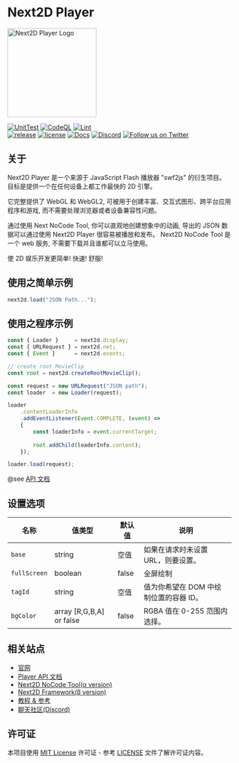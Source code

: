 Next2D Player
=============
<img src="https://next2d.app/assets/img/player/logo.svg" width="200" height="200" alt="Next2D Player Logo">

[![UnitTest](https://github.com/Next2D/Player/actions/workflows/integration.yml/badge.svg?branch=develop)](https://github.com/Next2D/Player/actions/workflows/integration.yml)
[![CodeQL](https://github.com/Next2D/Player/actions/workflows/codeql-analysis.yml/badge.svg?branch=develop)](https://github.com/Next2D/Player/actions/workflows/codeql-analysis.yml)
[![Lint](https://github.com/Next2D/Player/actions/workflows/lint.yml/badge.svg?branch=develop)](https://github.com/Next2D/Player/actions/workflows/lint.yml) \
[![release](https://img.shields.io/github/v/release/Next2D/Player)](https://github.com/Next2D/Player/releases)
[![license](https://img.shields.io/github/license/Next2D/Player)](https://github.com/Next2D/Player/blob/main/LICENSE)
[![Docs](https://img.shields.io/badge/docs-online-blue.svg)](https://next2d.app/docs/player/index.html)
[![Discord](https://img.shields.io/discord/812136803506716713?label=Discord&logo=discord)](https://discord.gg/6c9rv5Uns5)
[![Follow us on Twitter](https://img.shields.io/twitter/follow/Next2D?label=Follow&style=social)](https://twitter.com/intent/user?screen_name=Next2D)

## 关于

Next2D Player 是一个来源于 JavaScript Flash 播放器 "swf2js" 的衍生项目。
目标是提供一个在任何设备上都工作最快的 2D 引擎。

它完整提供了 WebGL 和 WebGL2, 可被用于创建丰富、交互式图形、跨平台应用程序和游戏, 而不需要处理浏览器或者设备兼容性问题。

通过使用 Next NoCode Tool, 你可以直观地创建想象中的动画, 导出的 JSON 数据可以通过使用 Next2D Player 很容易被播放和发布。
Next2D NoCode Tool 是一个 web 服务, 不需要下载并且谁都可以立马使用。

使 2D 娱乐开发更简单! 快速! 舒服!

## 使用之简单示例

```javascript
next2d.load("JSON Path...");
```

## 使用之程序示例

```javascript
const { Loader }     = next2d.display;
const { URLRequest } = next2d.net;
const { Event }      = next2d.events;

// create root MovieClip
const root = next2d.createRootMovieClip();

const request = new URLRequest("JSON path");
const loader  = new Loader(request);

loader
    .contentLoaderInfo
    .addEventListener(Event.COMPLETE, (event) =>
    {
        const loaderInfo = event.currentTarget;
        
        root.addChild(loaderInfo.content);
    });

loader.load(request);
```
@see [API 文档](https://next2d.app/docs/player)

## 设置选项

| 名称 | 值类型 | 默认值 | 说明 |
| --- | --- | --- | --- |
| `base` | string | 空值 |  如果在请求时未设置URL，则要设置。 |
| `fullScreen` | boolean | false | 全屏绘制 |
| `tagId` | string | 空值 | 值为你希望在 DOM 中绘制位置的容器 ID。 |
| `bgColor` | array [R,G,B,A] or false | false | RGBA 值在 0-255 范围内选择。 |

## 相关站点

* [官网](https://next2d.app)
* [Player API 文档](https://next2d.app/docs/player)
* [Next2D NoCode Tool(α version)](https://tool.next2d.app)
* [Next2D Framework(β version)](https://next2d.app/#framework)
* [教程 & 参考](https://next2d.app/tutorials/player)
* [聊天社区(Discord)](https://discord.gg/6c9rv5Uns5)

## 许可证

本项目使用 [MIT License](https://opensource.org/licenses/MIT) 许可证 - 参考 [LICENSE](LICENSE) 文件了解许可证内容。
